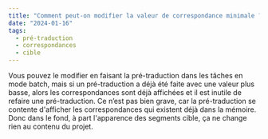 ```yaml
---
title: "Comment peut-on modifier la valeur de correspondance minimale ? Je voulais choisir 90 %, mais Trados a décidé que ce serait à 70%."
date: "2024-01-16"
tags:
  - pré-traduction
  - correspondances
  - cible
---
```


Vous pouvez le modifier en faisant la pré-traduction dans les tâches en mode batch, mais si un pré-traduction a déjà été faite avec une valeur plus basse, alors les correspondances sont déjà affichées et il est inutile de refaire une pré-traduction. Ce n’est pas bien grave, car la pré-traduction se contente d'afficher les correspondances qui existent déjà dans la mémoire. Donc dans le fond, à part l'apparence des segments cible, ça ne change rien au contenu du projet.

